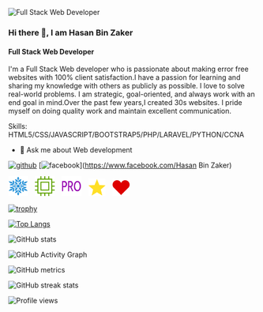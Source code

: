 ![Full Stack Web Developer](https://scontent.fcgp27-1.fna.fbcdn.net/v/t1.6435-9/44887162_1417892715007423_925859438504443904_n.jpg?_nc_cat=103&ccb=1-6&_nc_sid=8bfeb9&_nc_ohc=yvJC7V3LOUQAX__TwhO&tn=F9ckjCBbTBrCoN9w&_nc_ht=scontent.fcgp27-1.fna&oh=00_AT9vpSPp7-0KcivQSEPR_M9V23APcQYMBAsan6Qx1U63Aw&oe=62A3F03A)
### Hi there 👋, I am Hasan Bin Zaker
#### Full Stack Web Developer


I'm a Full Stack Web developer who is passionate about making error free websites with 100% client satisfaction.I have a passion for learning and sharing my knowledge with others as publicly as possible. I love to solve real-world problems. I am strategic, goal-oriented, and always work with an end goal in mind.Over the past few years,I created 30s websites. I pride myself on doing quality work and maintain excellent communication.

Skills: HTML5/CSS/JAVASCRIPT/BOOTSTRAP5/PHP/LARAVEL/PYTHON/CCNA

- 💬 Ask me about Web development 


[<img src='https://cdn.jsdelivr.net/npm/simple-icons@3.0.1/icons/github.svg' alt='github' height='40'>](https://github.com/Hasan-Bin-Zaker)  [<img src='https://cdn.jsdelivr.net/npm/simple-icons@3.0.1/icons/facebook.svg' alt='facebook' height='40'>](https://www.facebook.com/Hasan Bin Zaker)  

<a href='https://archiveprogram.github.com/'><img src='https://raw.githubusercontent.com/acervenky/animated-github-badges/master/assets/acbadge.gif' width='40' height='40'></a> <a href='https://docs.github.com/en/developers'><img src='https://raw.githubusercontent.com/acervenky/animated-github-badges/master/assets/devbadge.gif' width='40' height='40'></a> <a href='https://github.com/pricing'><img src='https://raw.githubusercontent.com/acervenky/animated-github-badges/master/assets/pro.gif' width='40' height='40'></a> <a href='https://stars.github.com/'><img src='https://raw.githubusercontent.com/acervenky/animated-github-badges/master/assets/starbadge.gif' width='35' height='35'></a> <a href='https://docs.github.com/en/github/supporting-the-open-source-community-with-github-sponsors'><img src='https://raw.githubusercontent.com/acervenky/animated-github-badges/master/assets/sponsorbadge.gif' width='35' height='35'></a> 

[![trophy](https://github-profile-trophy.vercel.app/?username=Hasan-Bin-Zaker)](https://github.com/ryo-ma/github-profile-trophy)

[![Top Langs](https://github-readme-stats.vercel.app/api/top-langs/?username=Hasan-Bin-Zaker)](https://github.com/anuraghazra/github-readme-stats)

![GitHub stats](https://github-readme-stats.vercel.app/api?username=Hasan-Bin-Zaker&show_icons=true&count_private=true)  

![GitHub Activity Graph](https://activity-graph.herokuapp.com/graph?username=Hasan-Bin-Zaker)  

![GitHub metrics](https://metrics.lecoq.io/Hasan-Bin-Zaker)  

![GitHub streak stats](https://github-readme-streak-stats.herokuapp.com/?user=Hasan-Bin-Zaker)  

![Profile views](https://gpvc.arturio.dev/Hasan-Bin-Zaker)  
